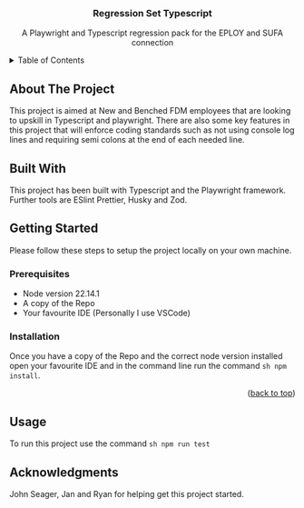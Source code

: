 <!-- PROJECT LOGO -->
<br />
<div align="center">

  <h3 align="center">Regression Set Typescript</h3>

  <p align="center">
    A Playwright and Typescript regression pack for the EPLOY and SUFA connection
  </p>
</div>

<!-- TABLE OF CONTENTS -->
<details>
  <summary>Table of Contents</summary>
  <ol>
    <li>
      <a href="#about-the-project">About The Project</a>
      <ul>
        <li><a href="#built-with">Built With</a></li>
      </ul>
    </li>
    <li>
      <a href="#getting-started">Getting Started</a>
      <ul>
        <li><a href="#prerequisites">Prerequisites</a></li>
        <li><a href="#installation">Installation</a></li>
      </ul>
    </li>
    <li><a href="#usage">Usage</a></li>
    <li><a href="#acknowledgments">Acknowledgments</a></li>
  </ol>
</details>

<!-- ABOUT THE PROJECT -->
## About The Project
This project is aimed at New and Benched FDM employees that are looking to upskill in Typescript and playwright. There are also some key features in this project that will enforce coding standards such as not using console log lines and requiring semi colons at the end of each needed line.

<!-- BUILT WITH -->
## Built With
This project has been built with Typescript and the Playwright framework. Further tools are ESlint Prettier, Husky and Zod.

<!-- GETTING STARTED -->
## Getting Started
Please follow these steps to setup the project locally on your own machine.

### Prerequisites
* Node version 22.14.1
* A copy of the Repo
* Your favourite IDE (Personally I use VSCode)


### Installation
Once you have a copy of the Repo and the correct node version installed open your favourite IDE and in the command line run the command ```sh npm install```.


<p align="right">(<a href="#readme-top">back to top</a>)</p>

<!-- Usage -->
## Usage
To run this project use the command ```sh npm run test```

<!-- ACKNOWLEDGMENTS -->
## Acknowledgments
John Seager, Jan and Ryan for helping get this project started.
